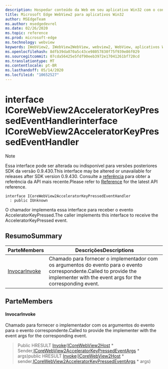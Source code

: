 ```yaml
---
description: Hospedar conteúdo da Web em seu aplicativo Win32 com o controle WebView2 do Microsoft Edge
title: Microsoft Edge WebView2 para aplicativos Win32
author: MSEdgeTeam
ms.author: msedgedevrel
ms.date: 02/26/2020
ms.topic: reference
ms.prod: microsoft-edge
ms.technology: webview
keywords: IWebView2, IWebView2WebView, webview2, WebView, aplicativos Win32, Win32, Edge, ICoreWebView2, ICoreWebView2Host, controle do navegador, HTML Edge
ms.openlocfilehash: 8dfb39da070a5c43ce98057830f75f939e86f029
ms.sourcegitcommit: 07cda56425e5fdf90eeb3972e17041261bf720cd
ms.translationtype: MT
ms.contentlocale: pt-BR
ms.lasthandoff: 05/14/2020
ms.locfileid: "10652527"
---
```

# <span data-ttu-id="3070f-104">interface ICoreWebView2AcceleratorKeyPressedEventHandler</span><span class="sxs-lookup"><span data-stu-id="3070f-104">interface ICoreWebView2AcceleratorKeyPressedEventHandler</span></span> 

> [!NOTE]
> <span data-ttu-id="3070f-105">Essa interface pode ser alterada ou indisponível para versões posteriores SDK da versão 0.9.430.</span><span class="sxs-lookup"><span data-stu-id="3070f-105">This interface may be altered or unavailable for releases after SDK version 0.9.430.</span></span> <span data-ttu-id="3070f-106">Consulte a [referência](../../../webview2-api-reference.md) para obter a referência da API mais recente.</span><span class="sxs-lookup"><span data-stu-id="3070f-106">Please refer to [Reference](../../../webview2-api-reference.md) for the latest API reference.</span></span>

```
interface ICoreWebView2AcceleratorKeyPressedEventHandler
  : public IUnknown
```

<span data-ttu-id="3070f-107">O chamador implementa essa interface para receber o evento AcceleratorKeyPressed.</span><span class="sxs-lookup"><span data-stu-id="3070f-107">The caller implements this interface to receive the AcceleratorKeyPressed event.</span></span>

## <span data-ttu-id="3070f-108">Resumo</span><span class="sxs-lookup"><span data-stu-id="3070f-108">Summary</span></span>

 <span data-ttu-id="3070f-109">Parte</span><span class="sxs-lookup"><span data-stu-id="3070f-109">Members</span></span>                        | <span data-ttu-id="3070f-110">Descrições</span><span class="sxs-lookup"><span data-stu-id="3070f-110">Descriptions</span></span>
--------------------------------|---------------------------------------------
[<span data-ttu-id="3070f-111">Invocar</span><span class="sxs-lookup"><span data-stu-id="3070f-111">Invoke</span></span>](#invoke) | <span data-ttu-id="3070f-112">Chamado para fornecer o implementador com os argumentos do evento para o evento correspondente.</span><span class="sxs-lookup"><span data-stu-id="3070f-112">Called to provide the implementer with the event args for the corresponding event.</span></span>

## <span data-ttu-id="3070f-113">Parte</span><span class="sxs-lookup"><span data-stu-id="3070f-113">Members</span></span>

#### <span data-ttu-id="3070f-114">Invocar</span><span class="sxs-lookup"><span data-stu-id="3070f-114">Invoke</span></span> 

<span data-ttu-id="3070f-115">Chamado para fornecer o implementador com os argumentos do evento para o evento correspondente.</span><span class="sxs-lookup"><span data-stu-id="3070f-115">Called to provide the implementer with the event args for the corresponding event.</span></span>

> <span data-ttu-id="3070f-116">Public HRESULT [Invoke](#invoke)([ICoreWebView2Host](ICoreWebView2Host.md) \* Sender,[ICoreWebView2AcceleratorKeyPressedEventArgs](ICoreWebView2AcceleratorKeyPressedEventArgs.md) \* args)</span><span class="sxs-lookup"><span data-stu-id="3070f-116">public HRESULT [Invoke](#invoke)([ICoreWebView2Host](ICoreWebView2Host.md) \* sender,[ICoreWebView2AcceleratorKeyPressedEventArgs](ICoreWebView2AcceleratorKeyPressedEventArgs.md) \* args)</span></span>

